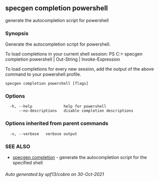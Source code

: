 ## specgen completion powershell

generate the autocompletion script for powershell

### Synopsis


Generate the autocompletion script for powershell.

To load completions in your current shell session:
PS C:\> specgen completion powershell | Out-String | Invoke-Expression

To load completions for every new session, add the output of the above command
to your powershell profile.


```
specgen completion powershell [flags]
```

### Options

```
  -h, --help              help for powershell
      --no-descriptions   disable completion descriptions
```

### Options inherited from parent commands

```
  -v, --verbose   verbose output
```

### SEE ALSO

* [specgen completion](specgen_completion.md)	 - generate the autocompletion script for the specified shell

###### Auto generated by spf13/cobra on 30-Oct-2021
